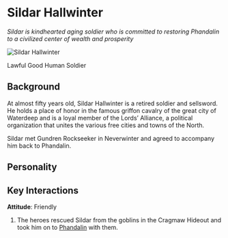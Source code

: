 # Sildar Hallwinter

*Sildar is kindhearted aging soldier who is committed to restoring Phandalin to a civilized center of wealth and prosperity*

![Sildar Hallwinter](https://www.dropbox.com/s/apsfjx16j7z6s5a/sildarHallwinter.jpg?raw=1)

Lawful Good Human Soldier

## Background

At almost fifty years old, Sildar Hallwinter is a retired soldier and sellsword. He holds a place of honor in the famous griffon cavalry of the great city of Waterdeep and is a loyal member of the Lords’ Alliance, a political organization that unites the various free cities and towns of the North.

Sildar met Gundren Rockseeker in Neverwinter and agreed to accompany him back to Phandalin.

## Personality

## Key Interactions

**Attitude**: Friendly

1. The heroes rescued Sildar from the goblins in the Cragmaw Hideout and took him on to [Phandalin](../Locations/phandalin.md) with them.
